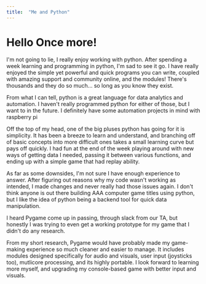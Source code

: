 ```yaml
---
title:  "Me and Python"
---
```


# Hello Once more!

I'm not going to lie, I really enjoy working with python. After spending a week learning and programming in python, I'm sad to see it go. I have really enjoyed the simple yet powerful and quick programs you can write, coupled with amazing support and community online, and the modules! There's thousands and they do so much... so long as you know they exist. 

From what I can tell, python is a great language for data analytics and automation. I haven't really programmed python for either of those, but I want to in the future. I definitely have some automation projects in mind with raspberry pi

Off the top of my head, one of the big pluses python has going for it is simplicity. It has been a breeze to learn and understand, and branching off of basic concepts into more difficult ones takes a small learning curve but pays off quickly. I had fun at the end of the week playing around with new ways of getting data I needed, passing it between various functions, and ending up with a simple game that had replay ability.

As far as some downsides, I'm not sure I have enough experience to answer. After figuring out reasons why my code wasn't working as intended, I made changes and never really had those issues again. I don't think anyone is out there building AAA computer game titles using python, but I like the idea of python being a backend tool for quick data manipulation. 

I heard Pygame come up in passing, through slack from our TA, but honestly I was trying to even get a working prototype for my game that I didn't do any research.

From my short research, Pygame would have probably made my game-making experience so much cleaner and easier to manage. It includes modules designed specifically for audio and visuals, user input (joysticks too), mutlicore processing, and its highly portable. I look forward to learning more myself, and upgrading my console-based game with better input and visuals.